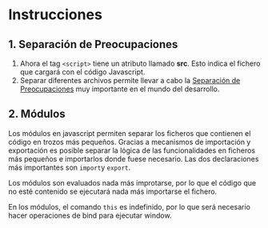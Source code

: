 # Instrucciones

## 1. Separación de Preocupaciones

1. Ahora el tag `<script>` tiene un atributo llamado **src**. Esto indica el fichero que cargará con el código Javascript.
2. Separar diferentes archivos permite llevar a cabo la [Separación de Preocupaciones](https://en.wikipedia.org/wiki/Separation_of_concerns) muy importante en el mundo del desarrollo.

## 2. Módulos

Los módulos en javascript permiten separar los ficheros que contienen el código en trozos más pequeños. Gracias a mecanismos de importación y exportación es posible separar la lógica de las funcionalidades en ficheros más pequeños e importarlos donde fuese necesario. Las dos declaraciones más importantes son `import`y `export`.

Los módulos son evaluados nada más improtarse, por lo que el código que no esté contenido se ejecutará nada más importarse el fichero.

En los módulos, el comando `this` es indefinido, por lo que será necesario hacer operaciones de bind para ejecutar window.
